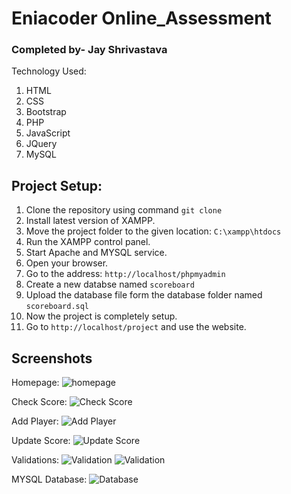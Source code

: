﻿# Eniacoder Online_Assessment

### Completed by- Jay Shrivastava

Technology Used:

1. HTML
2. CSS
3. Bootstrap
4. PHP
5. JavaScript
6. JQuery
7. MySQL

## Project Setup:

1. Clone the repository using command ```git clone```
2. Install latest version of XAMPP.
3. Move the project folder to the given location:
   ```C:\xampp\htdocs```
4. Run the XAMPP control panel.
5. Start Apache and MYSQL service.
6. Open your browser.
7. Go to the address:  ```http://localhost/phpmyadmin ```
8. Create a new databse named ```scoreboard```
9. Upload the database file form the database folder named ```scoreboard.sql```
10. Now the project is completely setup.
11. Go to ```http://localhost/project``` and use the website.


## Screenshots

Homepage:
![homepage](https://github.com/jay1310/Online_Assessment/blob/master/screenshot/1.%20homepage.png?raw=true)

Check Score:
![Check Score](https://github.com/jay1310/Online_Assessment/blob/master/screenshot/2.%20check%20score.png?raw=true)

Add Player:
![Add Player](https://github.com/jay1310/Online_Assessment/blob/master/screenshot/3.%20add%20player.png?raw=true)

Update Score:
![Update Score](https://github.com/jay1310/Online_Assessment/blob/master/screenshot/4.%20update%20score.png?raw=true)

Validations:
![Validation](https://github.com/jay1310/Online_Assessment/blob/master/screenshot/5.%20validation1.png?raw=true)
![Validation](https://github.com/jay1310/Online_Assessment/blob/master/screenshot/6.%20validation2.png?raw=true)

MYSQL Database:
![Database](https://github.com/jay1310/Online_Assessment/blob/master/screenshot/7.%20database.png?raw=true)
